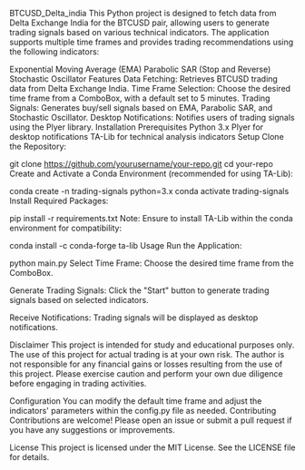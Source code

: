 BTCUSD_Delta_india
This Python project is designed to fetch data from Delta Exchange India for the BTCUSD pair, allowing users to generate trading signals based on various technical indicators. The application supports multiple time frames and provides trading recommendations using the following indicators:

Exponential Moving Average (EMA)
Parabolic SAR (Stop and Reverse)
Stochastic Oscillator
Features
Data Fetching: Retrieves BTCUSD trading data from Delta Exchange India.
Time Frame Selection: Choose the desired time frame from a ComboBox, with a default set to 5 minutes.
Trading Signals: Generates buy/sell signals based on EMA, Parabolic SAR, and Stochastic Oscillator.
Desktop Notifications: Notifies users of trading signals using the Plyer library.
Installation
Prerequisites
Python 3.x
Plyer for desktop notifications
TA-Lib for technical analysis indicators
Setup
Clone the Repository:

git clone https://github.com/yourusername/your-repo.git
cd your-repo
Create and Activate a Conda Environment (recommended for using TA-Lib):

conda create -n trading-signals python=3.x
conda activate trading-signals
Install Required Packages:

pip install -r requirements.txt
Note: Ensure to install TA-Lib within the conda environment for compatibility:

conda install -c conda-forge ta-lib
Usage
Run the Application:

python main.py
Select Time Frame: Choose the desired time frame from the ComboBox.

Generate Trading Signals: Click the "Start" button to generate trading signals based on selected indicators.

Receive Notifications: Trading signals will be displayed as desktop notifications.

Disclaimer
This project is intended for study and educational purposes only. The use of this project for actual trading is at your own risk. The author is not responsible for any financial gains or losses resulting from the use of this project. Please exercise caution and perform your own due diligence before engaging in trading activities.

Configuration
You can modify the default time frame and adjust the indicators' parameters within the config.py file as needed.
Contributing
Contributions are welcome! Please open an issue or submit a pull request if you have any suggestions or improvements.

License
This project is licensed under the MIT License. See the LICENSE file for details.
